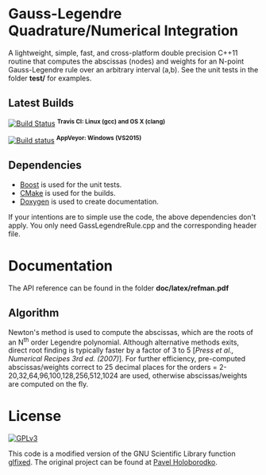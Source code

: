 # Gauss-Legendre Quadrature/Numerical Integration

A lightweight, simple, fast, and cross-platform double precision C++11 routine that computes the abscissas (nodes) and weights for an N-point Gauss-Legendre rule over an arbitrary interval (a,b). See the unit tests in the folder **test/** for examples.

## Latest Builds

[![Build Status](https://travis-ci.org/larzw/GaussLegendreQuadrature.svg?branch=master)](https://travis-ci.org/larzw/GaussLegendreQuadrature) <sup>**Travis CI: Linux (gcc) and OS X (clang)**<sup>

[![Build status](https://ci.appveyor.com/api/projects/status/6f6xo4psk3m9yraf/branch/master?svg=true)](https://ci.appveyor.com/project/larzw/gausslegendrerule/branch/master) <sup>**AppVeyor: Windows (VS2015)**</sup>  

## Dependencies
* [Boost](http://www.boost.org/doc/libs/1_42_0/libs/test/doc/html/index.html) is used for the unit tests.
* [CMake](https://cmake.org/) is used for the builds.
* [Doxygen](http://www.stack.nl/~dimitri/doxygen/) is used to create documentation.

If your intentions are to simple use the code, the above dependencies don't apply. You only need GassLegendreRule.cpp and the corresponding header file.

# Documentation
The API reference can be found in the folder **doc/latex/refman.pdf**

## Algorithm
Newton's method is used to compute the abscissas, which are the roots of an N<sup>th</sup> order Legendre polynomial. Although alternative methods exits, direct root finding is typically faster by a factor of 3 to 5 [*Press et al., Numerical Recipes 3rd ed. (2007)*]. For further efficiency, pre-computed abscissas/weights correct to 25 decimal places for the orders = 2-20,32,64,96,100,128,256,512,1024 are used, otherwise abscissas/weights are computed on the fly.

# License
[![GPLv3](http://img.shields.io/badge/license-GPLv3-blue.svg)](https://www.gnu.org/copyleft/gpl.html)

This code is a modified version of the GNU Scientific Library function [glfixed](http://www.gnu.org/software/gsl/manual/html_node/Fixed-order-Gauss_002dLegendre-integration.html#Fixed-order-Gauss_002dLegendre-integration). The original project can be found at [Pavel Holoborodko](http://www.holoborodko.com/pavel/numerical-methods/numerical-integration/).
